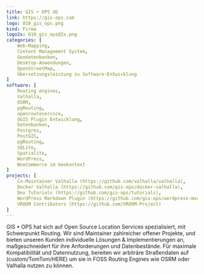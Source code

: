 ```yaml
---
title: GIS • OPS UG
link: https://gis-ops.com
logo: 010_gis_ops.png
kind: Firma
logo2x: 010_gis_ops@2x.png
categories: [
    Web-Mapping,
    Content Management System,
    Geodatenbanken,
    Desktop-Anwendungen,
    OpenStreetMap,
    Übersetzungsleistung zu Software-Entwicklung
]
software: [
    Routing engines, 
	Valhalla, 
	OSRM, 
	pgRouting, 
	openrouteservice, 
	QGIS Plugin Entwicklung, 
	Datenbanken, 
	Postgres, 
	PostGIS, 
	pgRouting,
	SQLite, 
	Spatialite,
	WordPress, 
	WooCommerce im Geokontext	
]
projects: [
    Co-Maintainer Valhalla (https://github.com/valhalla/valhalla),
	Docker Valhalla (https://github.com/gis-ops/docker-valhalla),
	Dev Tutorials (https://github.com/gis-ops/tutorials),
	WordPress Markdown Plugin (https://github.com/gis-ops/wordpress-markdown-git),
	VROOM Contributors (https://github.com/VROOM-Project)
]
---
```


GIS • OPS hat sich auf Open Source Location Services spezialisiert, mit Schwerpunkt Routing. Wir sind Maintainer zahlreicher offener Projekte, und bieten unseren Kunden individuelle Lösungen & Implementierungen an, maßgeschneidert für ihre Anforderungen und Datenbestände. Für maximale Kompatibilität und Datennutzung, bereiten wir arbiträre Straßendaten auf (custom/TomTom/HERE) um sie in FOSS Routing Engines wie OSRM oder Valhalla nutzen zu können.

